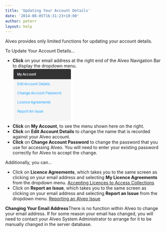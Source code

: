 ```yaml
---
title: 'Updating Your Account Details'
date: '2014-08-05T16:31:23+10:00'
author: peterr
layout: help
---
```


Alveo provides only limited functions for updating your account details.

To Update Your Account Details…

- **Click** on your email address at the right end of the Alveo Navigation Bar to display the dropdown menu.  
    ![ManageAccountDetails](/assets/files/2014/08/ManageAccountDetails.png)
- **Click** on **My Account**, to see the menu shown here on the right.
- **Click** on **Edit Account Details** to change the name that is recorded against your Alveo account.
- **Click** on **Change Account Password** to change the password that you use for accessing Alveo. You will need to enter your existing password correctly for Alveo to accept the change.




Additionally, you can…

- Click on **Licence Agreements**, which takes you to the same screen as clicking on your email address and selecting **My Licence Agreements** from the dropdown menu.  [ Accepting Licences to Access Collections](/alveo-help/getting-access-to-alveo-and-galaxy/accepting-licences-to-access-collections "Accepting Licences to Access Collections")
- Click on **Report an Issue**, which takes you to the same screen as clicking on your email address and selecting **Report an Issue** from the dropdown menu.  [Reporting an Alveo Issue](/alveo-help/user-administration-functions/reporting-an-alveo-issue)


**Changing Your Email Address**There is no function within Alveo to change your email address. If for some reason your email has changed, you will need to contact your Alveo System Administrator to arrange for it to be manually changed in the server database.





